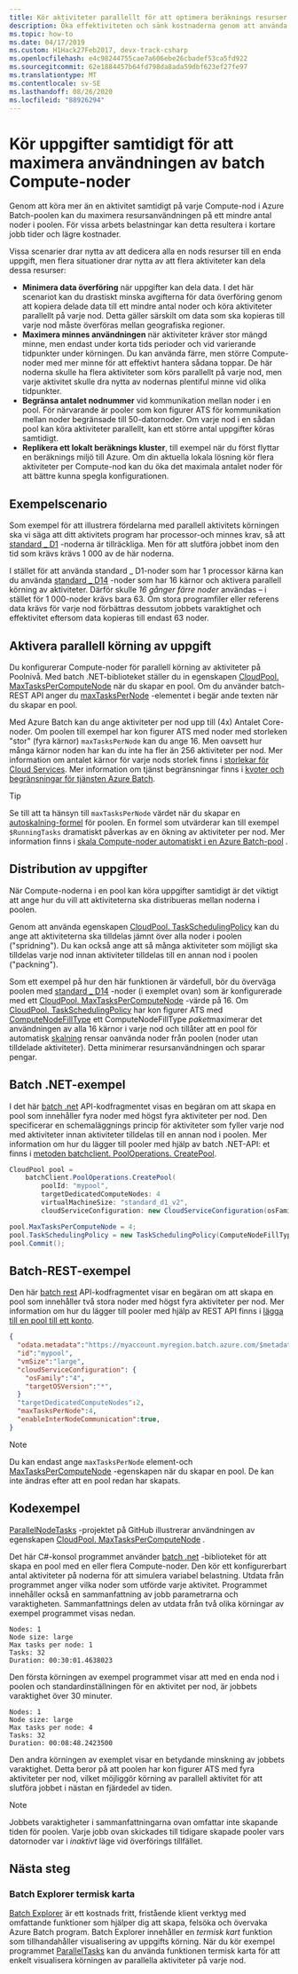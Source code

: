 ```yaml
---
title: Kör aktiviteter parallellt för att optimera beräknings resurser
description: Öka effektiviteten och sänk kostnaderna genom att använda färre Compute-noder och köra samtidiga aktiviteter på varje nod i en Azure Batch pool
ms.topic: how-to
ms.date: 04/17/2019
ms.custom: H1Hack27Feb2017, devx-track-csharp
ms.openlocfilehash: e4c98244755cae7a606ebe26cbadef53ca5fd922
ms.sourcegitcommit: 62e1884457b64fd798da8ada59dbf623ef27fe97
ms.translationtype: MT
ms.contentlocale: sv-SE
ms.lasthandoff: 08/26/2020
ms.locfileid: "88926294"
---
```

# <a name="run-tasks-concurrently-to-maximize-usage-of-batch-compute-nodes"></a>Kör uppgifter samtidigt för att maximera användningen av batch Compute-noder 

Genom att köra mer än en aktivitet samtidigt på varje Compute-nod i Azure Batch-poolen kan du maximera resursanvändningen på ett mindre antal noder i poolen. För vissa arbets belastningar kan detta resultera i kortare jobb tider och lägre kostnader.

Vissa scenarier drar nytta av att dedicera alla en nods resurser till en enda uppgift, men flera situationer drar nytta av att flera aktiviteter kan dela dessa resurser:

* **Minimera data överföring** när uppgifter kan dela data. I det här scenariot kan du drastiskt minska avgifterna för data överföring genom att kopiera delade data till ett mindre antal noder och köra aktiviteter parallellt på varje nod. Detta gäller särskilt om data som ska kopieras till varje nod måste överföras mellan geografiska regioner.
* **Maximera minnes användningen** när aktiviteter kräver stor mängd minne, men endast under korta tids perioder och vid varierande tidpunkter under körningen. Du kan använda färre, men större Compute-noder med mer minne för att effektivt hantera sådana toppar. De här noderna skulle ha flera aktiviteter som körs parallellt på varje nod, men varje aktivitet skulle dra nytta av nodernas plentiful minne vid olika tidpunkter.
* **Begränsa antalet nodnummer** vid kommunikation mellan noder i en pool. För närvarande är pooler som kon figurer ATS för kommunikation mellan noder begränsade till 50-datornoder. Om varje nod i en sådan pool kan köra aktiviteter parallellt, kan ett större antal uppgifter köras samtidigt.
* **Replikera ett lokalt beräknings kluster**, till exempel när du först flyttar en beräknings miljö till Azure. Om din aktuella lokala lösning kör flera aktiviteter per Compute-nod kan du öka det maximala antalet noder för att bättre kunna spegla konfigurationen.

## <a name="example-scenario"></a>Exempelscenario
Som exempel för att illustrera fördelarna med parallell aktivitets körningen ska vi säga att ditt aktivitets program har processor-och minnes krav, så att [standard \_ D1](../cloud-services/cloud-services-sizes-specs.md) -noderna är tillräckliga. Men för att slutföra jobbet inom den tid som krävs krävs 1 000 av de här noderna.

I stället för att använda standard \_ D1-noder som har 1 processor kärna kan du använda [standard \_ D14](../cloud-services/cloud-services-sizes-specs.md) -noder som har 16 kärnor och aktivera parallell körning av aktiviteter. Därför skulle *16 gånger färre noder* användas – i stället för 1 000-noder krävs bara 63. Om stora programfiler eller referens data krävs för varje nod förbättras dessutom jobbets varaktighet och effektivitet eftersom data kopieras till endast 63 noder.

## <a name="enable-parallel-task-execution"></a>Aktivera parallell körning av uppgift
Du konfigurerar Compute-noder för parallell körning av aktiviteter på Poolnivå. Med batch .NET-biblioteket ställer du in egenskapen [CloudPool. MaxTasksPerComputeNode][maxtasks_net] när du skapar en pool. Om du använder batch-REST API anger du [maxTasksPerNode][rest_addpool] -elementet i begär ande texten när du skapar en pool.

Med Azure Batch kan du ange aktiviteter per nod upp till (4x) Antalet Core-noder. Om poolen till exempel har kon figurer ATS med noder med storleken "stor" (fyra kärnor) `maxTasksPerNode` kan du ange 16. Men oavsett hur många kärnor noden har kan du inte ha fler än 256 aktiviteter per nod. Mer information om antalet kärnor för varje nods storlek finns i [storlekar för Cloud Services](../cloud-services/cloud-services-sizes-specs.md). Mer information om tjänst begränsningar finns i [kvoter och begränsningar för tjänsten Azure Batch](batch-quota-limit.md).

> [!TIP]
> Se till att ta hänsyn till `maxTasksPerNode` värdet när du skapar en [autoskalning-formel][enable_autoscaling] för poolen. En formel som utvärderar kan till exempel `$RunningTasks` dramatiskt påverkas av en ökning av aktiviteter per nod. Mer information finns i [skala Compute-noder automatiskt i en Azure Batch-pool](batch-automatic-scaling.md) .
>
>

## <a name="distribution-of-tasks"></a>Distribution av uppgifter
När Compute-noderna i en pool kan köra uppgifter samtidigt är det viktigt att ange hur du vill att aktiviteterna ska distribueras mellan noderna i poolen.

Genom att använda egenskapen [CloudPool. TaskSchedulingPolicy][task_schedule] kan du ange att aktiviteterna ska tilldelas jämnt över alla noder i poolen ("spridning"). Du kan också ange att så många aktiviteter som möjligt ska tilldelas varje nod innan aktiviteter tilldelas till en annan nod i poolen ("packning").

Som ett exempel på hur den här funktionen är värdefull, bör du överväga poolen med [standard \_ D14](../cloud-services/cloud-services-sizes-specs.md) -noder (i exemplet ovan) som är konfigurerade med ett [CloudPool. MaxTasksPerComputeNode][maxtasks_net] -värde på 16. Om [CloudPool. TaskSchedulingPolicy][task_schedule] har kon figurer ATS med [ComputeNodeFillType][fill_type] ett ComputeNodeFillType *paket*maximerar det användningen av alla 16 kärnor i varje nod och tillåter att en pool för automatisk [skalning](batch-automatic-scaling.md) rensar oanvända noder från poolen (noder utan tilldelade aktiviteter). Detta minimerar resursanvändningen och sparar pengar.

## <a name="batch-net-example"></a>Batch .NET-exempel
I det här [batch .net][api_net] API-kodfragmentet visas en begäran om att skapa en pool som innehåller fyra noder med högst fyra aktiviteter per nod. Den specificerar en schemaläggnings princip för aktiviteter som fyller varje nod med aktiviteter innan aktiviteter tilldelas till en annan nod i poolen. Mer information om hur du lägger till pooler med hjälp av batch .NET-API: et finns i [metoden batchclient. PoolOperations. CreatePool][poolcreate_net].

```csharp
CloudPool pool =
    batchClient.PoolOperations.CreatePool(
        poolId: "mypool",
        targetDedicatedComputeNodes: 4
        virtualMachineSize: "standard_d1_v2",
        cloudServiceConfiguration: new CloudServiceConfiguration(osFamily: "5"));

pool.MaxTasksPerComputeNode = 4;
pool.TaskSchedulingPolicy = new TaskSchedulingPolicy(ComputeNodeFillType.Pack);
pool.Commit();
```

## <a name="batch-rest-example"></a>Batch-REST-exempel
Den här [batch rest][api_rest] API-kodfragmentet visar en begäran om att skapa en pool som innehåller två stora noder med högst fyra aktiviteter per nod. Mer information om hur du lägger till pooler med hjälp av REST API finns i [lägga till en pool till ett konto][rest_addpool].

```json
{
  "odata.metadata":"https://myaccount.myregion.batch.azure.com/$metadata#pools/@Element",
  "id":"mypool",
  "vmSize":"large",
  "cloudServiceConfiguration": {
    "osFamily":"4",
    "targetOSVersion":"*",
  }
  "targetDedicatedComputeNodes":2,
  "maxTasksPerNode":4,
  "enableInterNodeCommunication":true,
}
```

> [!NOTE]
> Du kan endast ange `maxTasksPerNode` element-och [MaxTasksPerComputeNode][maxtasks_net] -egenskapen när du skapar en pool. De kan inte ändras efter att en pool redan har skapats.
>
>

## <a name="code-sample"></a>Kodexempel
[ParallelNodeTasks][parallel_tasks_sample] -projektet på GitHub illustrerar användningen av egenskapen [CloudPool. MaxTasksPerComputeNode][maxtasks_net] .

Det här C#-konsol programmet använder [batch .net][api_net] -biblioteket för att skapa en pool med en eller flera Compute-noder. Den kör ett konfigurerbart antal aktiviteter på noderna för att simulera variabel belastning. Utdata från programmet anger vilka noder som utförde varje aktivitet. Programmet innehåller också en sammanfattning av jobb parametrarna och varaktigheten. Sammanfattnings delen av utdata från två olika körningar av exempel programmet visas nedan.

```
Nodes: 1
Node size: large
Max tasks per node: 1
Tasks: 32
Duration: 00:30:01.4638023
```

Den första körningen av exempel programmet visar att med en enda nod i poolen och standardinställningen för en aktivitet per nod, är jobbets varaktighet över 30 minuter.

```
Nodes: 1
Node size: large
Max tasks per node: 4
Tasks: 32
Duration: 00:08:48.2423500
```

Den andra körningen av exemplet visar en betydande minskning av jobbets varaktighet. Detta beror på att poolen har kon figurer ATS med fyra aktiviteter per nod, vilket möjliggör körning av parallell aktivitet för att slutföra jobbet i nästan en fjärdedel av tiden.

> [!NOTE]
> Jobbets varaktigheter i sammanfattningarna ovan omfattar inte skapande tiden för poolen. Varje jobb ovan skickades till tidigare skapade pooler vars datornoder var i *inaktivt* läge vid överförings tillfället.
>
>

## <a name="next-steps"></a>Nästa steg
### <a name="batch-explorer-heat-map"></a>Batch Explorer termisk karta
[Batch Explorer][batch_labs] är ett kostnads fritt, fristående klient verktyg med omfattande funktioner som hjälper dig att skapa, felsöka och övervaka Azure Batch program. Batch Explorer innehåller en *termisk kart* funktion som tillhandahåller visualisering av uppgifts körning. När du kör exempel programmet [ParallelTasks][parallel_tasks_sample] kan du använda funktionen termisk karta för att enkelt visualisera körningen av parallella aktiviteter på varje nod.


[api_net]: /dotnet/api/microsoft.azure.batch
[api_rest]: /rest/api/batchservice/
[batch_labs]: https://azure.github.io/BatchExplorer/
[cloudpool]: /dotnet/api/microsoft.azure.batch.cloudpool
[enable_autoscaling]: /rest/api/batchservice/pool/enableautoscale
[fill_type]: /dotnet/api/microsoft.azure.batch.common.computenodefilltype
[github_samples]: https://github.com/Azure/azure-batch-samples
[maxtasks_net]: /dotnet/api/microsoft.azure.batch.cloudpool
[rest_addpool]: /rest/api/batchservice/pool/add
[parallel_tasks_sample]: https://github.com/Azure/azure-batch-samples/tree/master/CSharp/ArticleProjects/ParallelTasks
[poolcreate_net]: /dotnet/api/microsoft.azure.batch.pooloperations
[task_schedule]: /dotnet/api/microsoft.azure.batch.cloudpool

